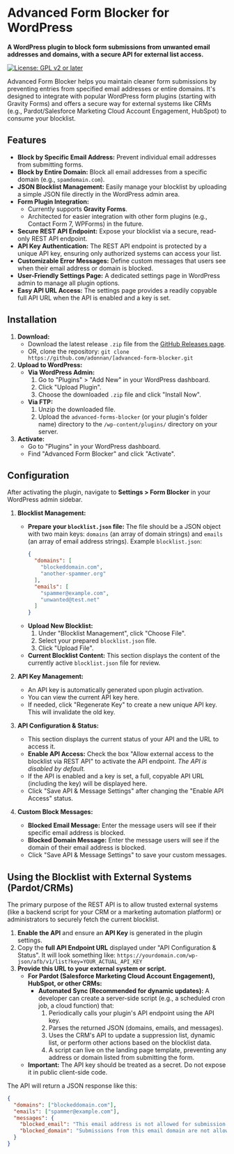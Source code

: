 # Advanced Form Blocker for WordPress

**A WordPress plugin to block form submissions from unwanted email addresses and domains, with a secure API for external list access.**

[![License: GPL v2 or later](https://img.shields.io/badge/license-GPL--2.0%2B-blue.svg?style=flat-square)](https://www.gnu.org/licenses/gpl-2.0.html)
<!-- Add other badges if you have them, e.g., version, build status -->

Advanced Form Blocker helps you maintain cleaner form submissions by preventing entries from specified email addresses or entire domains. It's designed to integrate with popular WordPress form plugins (starting with Gravity Forms) and offers a secure way for external systems like CRMs (e.g., Pardot/Salesforce Marketing Cloud Account Engagement, HubSpot) to consume your blocklist.

## Features

*   **Block by Specific Email Address:** Prevent individual email addresses from submitting forms.
*   **Block by Entire Domain:** Block all email addresses from a specific domain (e.g., `spamdomain.com`).
*   **JSON Blocklist Management:** Easily manage your blocklist by uploading a simple JSON file directly in the WordPress admin area.
*   **Form Plugin Integration:**
    *   Currently supports **Gravity Forms**.
    *   Architected for easier integration with other form plugins (e.g., Contact Form 7, WPForms) in the future.
*   **Secure REST API Endpoint:** Expose your blocklist via a secure, read-only REST API endpoint.
*   **API Key Authentication:** The REST API endpoint is protected by a unique API key, ensuring only authorized systems can access your list.
*   **Customizable Error Messages:** Define custom messages that users see when their email address or domain is blocked.
*   **User-Friendly Settings Page:** A dedicated settings page in WordPress admin to manage all plugin options.
*   **Easy API URL Access:** The settings page provides a readily copyable full API URL when the API is enabled and a key is set.

## Installation

1.  **Download:**
    *   Download the latest release `.zip` file from the [GitHub Releases page](https://github.com/adonnan/advanced-form-blocker/releases).
    *   OR, clone the repository: `git clone https://github.com/adonnan/[advanced-form-blocker.git`
2.  **Upload to WordPress:**
    *   **Via WordPress Admin:**
        1.  Go to "Plugins" > "Add New" in your WordPress dashboard.
        2.  Click "Upload Plugin".
        3.  Choose the downloaded `.zip` file and click "Install Now".
    *   **Via FTP:**
        1.  Unzip the downloaded file.
        2.  Upload the `advanced-forms-blocker` (or your plugin's folder name) directory to the `/wp-content/plugins/` directory on your server.
3.  **Activate:**
    *   Go to "Plugins" in your WordPress dashboard.
    *   Find "Advanced Form Blocker" and click "Activate".

## Configuration

After activating the plugin, navigate to **Settings > Form Blocker** in your WordPress admin sidebar.

1.  **Blocklist Management:**
    *   **Prepare your `blocklist.json` file:**
        The file should be a JSON object with two main keys: `domains` (an array of domain strings) and `emails` (an array of email address strings).
        Example `blocklist.json`:
        ```json
        {
          "domains": [
            "blockeddomain.com",
            "another-spammer.org"
          ],
          "emails": [
            "spammer@example.com",
            "unwanted@test.net"
          ]
        }
        ```
    *   **Upload New Blocklist:**
        1.  Under "Blocklist Management", click "Choose File".
        2.  Select your prepared `blocklist.json` file.
        3.  Click "Upload File".
    *   **Current Blocklist Content:** This section displays the content of the currently active `blocklist.json` file for review.

2.  **API Key Management:**
    *   An API key is automatically generated upon plugin activation.
    *   You can view the current API key here.
    *   If needed, click "Regenerate Key" to create a new unique API key. This will invalidate the old key.

3.  **API Configuration & Status:**
    *   This section displays the current status of your API and the URL to access it.
    *   **Enable API Access:** Check the box "Allow external access to the blocklist via REST API" to activate the API endpoint. *The API is disabled by default.*
    *   If the API is enabled and a key is set, a full, copyable API URL (including the key) will be displayed here.
    *   Click "Save API & Message Settings" after changing the "Enable API Access" status.

4.  **Custom Block Messages:**
    *   **Blocked Email Message:** Enter the message users will see if their specific email address is blocked.
    *   **Blocked Domain Message:** Enter the message users will see if the domain of their email address is blocked.
    *   Click "Save API & Message Settings" to save your custom messages.

## Using the Blocklist with External Systems (Pardot/CRMs)

The primary purpose of the REST API is to allow trusted external systems (like a backend script for your CRM or a marketing automation platform) or administrators to securely fetch the current blocklist.

1.  **Enable the API** and ensure an **API Key** is generated in the plugin settings.
2.  Copy the **full API Endpoint URL** displayed under "API Configuration & Status". It will look something like:
    `https://yourdomain.com/wp-json/afb/v1/list?key=YOUR_ACTUAL_API_KEY`
3.  **Provide this URL to your external system or script.**
    *   **For Pardot (Salesforce Marketing Cloud Account Engagement), HubSpot, or other CRMs:**
        *   **Automated Sync (Recommended for dynamic updates):** A developer can create a server-side script (e.g., a scheduled cron job, a cloud function) that:
            1.  Periodically calls your plugin's API endpoint using the API key.
            2.  Parses the returned JSON (domains, emails, and messages).
            3.  Uses the CRM's API to update a suppression list, dynamic list, or perform other actions based on the blocklist data.
            4.  A script can live on the landing page template, preventing any address or domain listed from submitting the form.
    *   **Important:** The API key should be treated as a secret. Do not expose it in public client-side code.

The API will return a JSON response like this:
```json
{
  "domains": ["blockeddomain.com"],
  "emails": ["spammer@example.com"],
  "messages": {
    "blocked_email": "This email address is not allowed for submission.",
    "blocked_domain": "Submissions from this email domain are not allowed."
  }
}